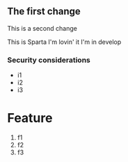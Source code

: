 ## The first change

This is a second change

This is Sparta
I'm lovin' it
I'm in develop

### Security considerations

- i1
- i2
- i3

# Feature

1. f1
2. f2
3. f3
